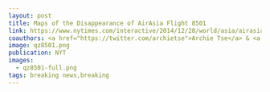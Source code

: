 ```yaml
---
layout: post
title: Maps of the Disappearance of AirAsia Flight 8501
link: https://www.nytimes.com/interactive/2014/12/28/world/asia/airasia-flight-qz8501-map.html
coauthors: <a href="https://twitter.com/archietse">Archie Tse</a> & <a href="https://twitter.com/karenyourish">Karen Yourish</a>
image: qz8501.png
publication: NYT
images: 
  - qz8501-full.png
tags: breaking news,breaking
---
```

